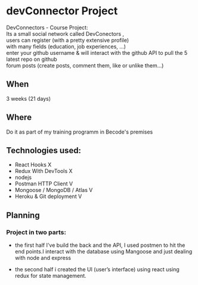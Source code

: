 # devConnector Project
DevConnectors - Course Project:  
Its a small social network called DevConectors ,  
users can register (with a pretty extensive profile)  
with many fields (education, job experiences, ...)  
enter your github username & will interact with the github API to pull the 5 latest repo on github  
forum posts (create posts, comment them, like or unlike them…)  

## When
3 weeks (21 days)

## Where
Do it as part of my training programm in Becode's premises

## Technologies used:


- React Hooks X
- Redux With DevTools X
- nodejs
- Postman HTTP Client V
- Mongoose / MongoDB / Atlas V
- Heroku & Git deployment V

## Planning

### Project in two parts: 
- the first half I've build the back and the API, I used postmen to hit the end points.I interact with the database using Mangoose and just dealing with node and express

- the second half i created the UI (user’s interface) using react using redux for state management.


